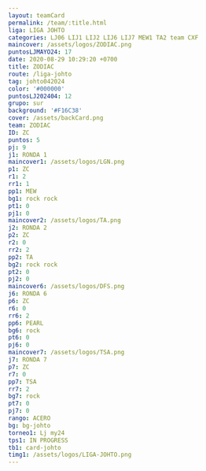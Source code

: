 ```yaml
---
layout: teamCard
permalink: /team/:title.html
liga: LIGA JOHTO
categories: LJ06 LIJ1 LIJ2 LIJ6 LIJ7 MEW1 TA2 team CXF
maincover: /assets/logos/ZODIAC.png
puntosLJMAYO24: 17
date: 2020-08-29 10:29:20 +0700
title: ZODIAC
route: /liga-johto
tag: johto042024
color: '#000000'
puntosLJ202404: 12
grupo: sur
background: '#F16C38'
cover: /assets/backCard.png
team: ZODIAC
ID: ZC
puntos: 5
pj: 9
j1: RONDA 1
maincover1: /assets/logos/LGN.png
p1: ZC
r1: 2
rr1: 1
pp1: MEW
bg1: rock rock
pt1: 0
pj1: 0
maincover2: /assets/logos/TA.png
j2: RONDA 2
p2: ZC
r2: 0
rr2: 2
pp2: TA
bg2: rock rock
pt2: 0
pj2: 0
maincover6: /assets/logos/DFS.png
j6: RONDA 6
p6: ZC
r6: 0
rr6: 2
pp6: PEARL
bg6: rock
pt6: 0
pj6: 0
maincover7: /assets/logos/TSA.png
j7: RONDA 7
p7: ZC
r7: 0
pp7: TSA
rr7: 2
bg7: rock
pt7: 0
pj7: 0
rango: ACERO
bg: bg-johto
torneo1: Lj my24
tps1: IN PROGRESS
tb1: card-johto
timg1: /assets/logos/LIGA-JOHTO.png
---
```

